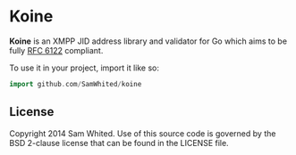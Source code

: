 # Koine

**Koine** is an XMPP JID address library and validator for Go which aims to be
fully [RFC 6122][rfc6122] compliant.

To use it in your project, import it like so:

```go
import github.com/SamWhited/koine
```

## License

Copyright 2014 Sam Whited.
Use of this source code is governed by the BSD 2-clause license that can be
found in the LICENSE file.

[rfc6122]: https://www.rfc-editor.org/rfc/rfc6122.txt
